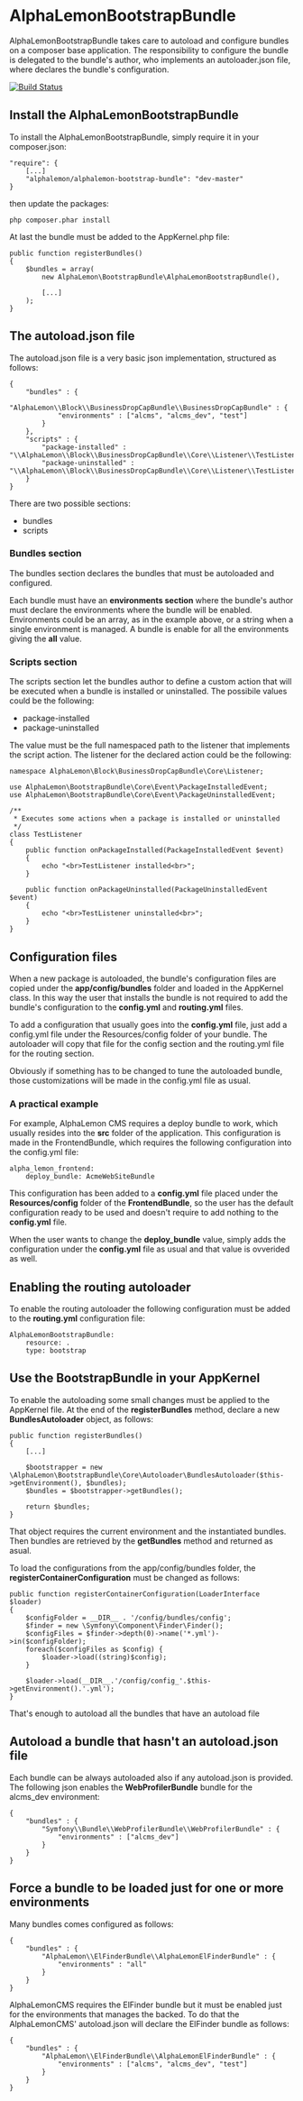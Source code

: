 # AlphaLemonBootstrapBundle
AlphaLemonBootstrapBundle takes care to autoload and configure bundles on a composer base application. The responsibility to configure the bundle
is delegated to the bundle's author, who implements an autoloader.json file, where declares the bundle's configuration.

[![Build Status](https://secure.travis-ci.org/alphalemon/AlphaLemonBootstrapBundle.png)](http://travis-ci.org/alphalemon/AlphaLemonBootstrapBundle)

## Install the AlphaLemonBootstrapBundle
To install the AlphaLemonBootstrapBundle, simply require it in your composer.json:

    "require": {
        [...]
        "alphalemon/alphalemon-bootstrap-bundle": "dev-master"
    }

then update the packages:

    php composer.phar install

At last the bundle must be added to the AppKernel.php file:

    public function registerBundles()
    {
        $bundles = array(
            new AlphaLemon\BootstrapBundle\AlphaLemonBootstrapBundle(),

            [...]
        );
    }

## The autoload.json file
The autoload.json file is a very basic json implementation, structured as follows:

    {
        "bundles" : {
            "AlphaLemon\\Block\\BusinessDropCapBundle\\BusinessDropCapBundle" : {
                "environments" : ["alcms", "alcms_dev", "test"]
            }
        },
        "scripts" : {
            "package-installed" : "\\AlphaLemon\\Block\\BusinessDropCapBundle\\Core\\Listener\\TestListener",
            "package-uninstalled" : "\\AlphaLemon\\Block\\BusinessDropCapBundle\\Core\\Listener\\TestListener"
        }
    }

There are two possible sections:

- bundles
- scripts

### Bundles section
The bundles section declares the bundles that must be autoloaded and configured.

Each bundle must have an **environments section** where the bundle's author must declare the environments where the bundle will be enabled.
Environments could be an array, as in the example above, or a string when a single environment is managed. A bundle is enable for all the
environments giving the **all** value.

### Scripts section
The scripts section let the bundles author to define a custom action that will be executed when a bundle is installed or uninstalled. The possibile
values could be the following:

- package-installed
- package-uninstalled

The value must be the full namespaced path to the listener that implements the script action. The listener for the declared action could be the following:

    namespace AlphaLemon\Block\BusinessDropCapBundle\Core\Listener;

    use AlphaLemon\BootstrapBundle\Core\Event\PackageInstalledEvent;
    use AlphaLemon\BootstrapBundle\Core\Event\PackageUninstalledEvent;

    /**
     * Executes some actions when a package is installed or uninstalled
     */
    class TestListener
    {
        public function onPackageInstalled(PackageInstalledEvent $event)
        {
            echo "<br>TestListener installed<br>";
        }

        public function onPackageUninstalled(PackageUninstalledEvent $event)
        {
            echo "<br>TestListener uninstalled<br>";
        }
    }

## Configuration files
When a new package is autoloaded, the bundle's configuration files are copied under the **app/config/bundles** folder and loaded in the AppKernel class.
In this way the user that installs the bundle is not required to add the bundle's configuration to the **config.yml** and **routing.yml** files.

To add a configuration that usually goes into the **config.yml** file, just add a config.yml file under the Resources/config folder of your bundle. The
autoloader will copy that file for the config section and the routing.yml file for the routing section.

Obviously if something has to be changed to tune the autoloaded bundle, those customizations will be made in the config.yml file as usual.

### A practical example
For example, AlphaLemon CMS requires a deploy bundle to work, which usually resides into the **src** folder of the application. This configuration is made
in the FrontendBundle, which requires the following configuration into the config.yml file:

    alpha_lemon_frontend:
        deploy_bundle: AcmeWebSiteBundle

This configuration has been added to a **config.yml** file placed under the **Resources/config** folder of the **FrontendBundle**, so the user has the
default configuration ready to be used and doesn't require to add nothing to the **config.yml** file.

When the user wants to change the **deploy_bundle** value, simply adds the configuration under the **config.yml** file as usual and that value is ovverided
as well.

## Enabling the routing autoloader
To enable the routing autoloader the following configuration must be added to the **routing.yml** configuration file:

    AlphaLemonBootstrapBundle:
        resource: .
        type: bootstrap

## Use the BootstrapBundle in your AppKernel
To enable the autoloading some small changes must be applied to the AppKernel file. At the end of the **registerBundles** method, declare
a new **BundlesAutoloader** object, as follows:


    public function registerBundles()
    {
        [...]

        $bootstrapper = new \AlphaLemon\BootstrapBundle\Core\Autoloader\BundlesAutoloader($this->getEnvironment(), $bundles);
        $bundles = $bootstrapper->getBundles();

        return $bundles;
    }

That object requires the current environment and the instantiated bundles. Then bundles are retrieved by the **getBundles** method and
returned as asual.

To load the configurations from the app/config/bundles folder, the **registerContainerConfiguration** must be changed as follows:

    public function registerContainerConfiguration(LoaderInterface $loader)
    {
        $configFolder = __DIR__ . '/config/bundles/config';
        $finder = new \Symfony\Component\Finder\Finder();
        $configFiles = $finder->depth(0)->name('*.yml')->in($configFolder);
        foreach($configFiles as $config) {
            $loader->load((string)$config);
        }

        $loader->load(__DIR__.'/config/config_'.$this->getEnvironment().'.yml');
    }

That's enough to autoload all the bundles that have an autoload file

## Autoload a bundle that hasn't an autoload.json file
Each bundle can be always autoloaded also if any autoload.json is provided. The following json enables the **WebProfilerBundle** bundle
for the alcms_dev environment:

    {
        "bundles" : {
            "Symfony\\Bundle\\WebProfilerBundle\\WebProfilerBundle" : {
                "environments" : ["alcms_dev"]
            }
        }
    }


## Force a bundle to be loaded just for one or more environments
Many bundles comes configured as follows:

    {
        "bundles" : {
            "AlphaLemon\\ElFinderBundle\\AlphaLemonElFinderBundle" : {
                "environments" : "all"
            }
        }
    }

AlphaLemonCMS requires the ElFinder bundle but it must be enabled just for the environments that manages the backed. To do that the AlphaLemonCMS' autoload.json
will declare the ElFinder bundle as follows:

    {
        "bundles" : {
            "AlphaLemon\\ElFinderBundle\\AlphaLemonElFinderBundle" : {
                "environments" : ["alcms", "alcms_dev", "test"]
            }
        }
    }
